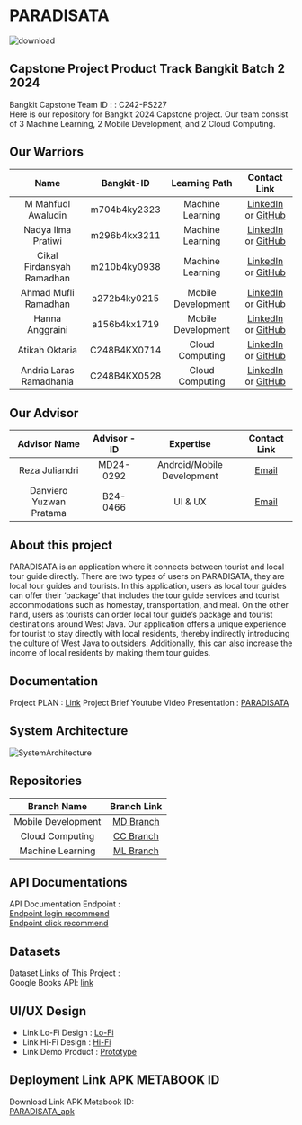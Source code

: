 # PARADISATA
![download]()
## Capstone Project Product Track Bangkit Batch 2 2024

Bangkit Capstone Team ID : : C242-PS227	<br>
Here is our repository for Bangkit 2024 Capstone project. Our team consist of 3 Machine Learning, 2 Mobile Development, and 2 Cloud Computing.

## Our Warriors

|              Name              | Bangkit-ID |   Learning Path    |                                                       Contact Link                                                       |
| :----------------------------: | :--------: | :----------------: | :----------------------------------------------------------------------------------------------------------------------: |
| M Mahfudl Awaludin | m704b4ky2323 |  Machine Learning  |            [LinkedIn](https://www.linkedin.com/in/mahfudlawaludin26) or [GitHub](https://github.com/M-Mahfudl-Awaludin)             |
| Nadya Ilma Pratiwi | m296b4kx3211 |  Machine Learning  |                [LinkedIn](https://www.linkedin.com/in/nadyailmaa/) or [GitHub](https://github.com/naddyaaa)                |
| Cikal Firdansyah Ramadhan | m210b4ky0938 |  Machine Learning  |                [LinkedIn](https://www.linkedin.com/in/cikalfirdansyah/) or [GitHub](https://github.com/cikalfirdansyah)                |
| Ahmad Mufli Ramadhan | a272b4ky0215 | Mobile Development |              [LinkedIn](https://www.linkedin.com/in/ahmad-mufli-ramadhan-7a9767282/) or [GitHub](http://github.com/acoramadan)               |
| Hanna Anggraini | a156b4kx1719 | Mobile Development |    [LinkedIn](http://www.linkedin.com/in/hanna-anggraini-2706b723b) or [GitHub](https://github.com/HannaAnggraini06/)     |
| Atikah Oktaria | C248B4KX0714 |  Cloud Computing   | [LinkedIn](https://www.linkedin.com/in/atikahoktaria) or [GitHub](https://github.com/AtikahOktaria) |
| Andria Laras Ramadhania | C248B4KX0528 |  Cloud Computing   |        [LinkedIn](https://www.linkedin.com/in/andria-laras-ramadhania) or [GitHub](https://github.com/AndriaLarasRamadhania)        |

## Our Advisor 
|              Advisor Name              | Advisor -ID |   Expertise    |                                                       Contact Link                                                       |
| :----------------------------: | :--------: | :----------------: | :----------------------------------------------------------------------------------------------------------------------: |
| Reza Juliandri | MD24-0292 |  Android/Mobile Development  |            [Email](reza@bangkit.academy)             |
| Danviero Yuzwan Pratama | B24-0466 |  UI & UX  |                [Email](danviero.pratama@gojek.com)              |

## About this project
PARADISATA is an application where it connects between tourist and local tour guide directly. There are two types of users on PARADISATA, they are local tour guides and tourists. In this application, users as local tour guides can offer their ‘package’ that includes the tour guide services and tourist accommodations such as homestay, transportation, and meal. On the other hand, users as tourists can order local tour guide’s package and tourist destinations around West Java. Our application offers a unique experience for tourist to stay directly with local residents, thereby indirectly introducing the culture of West Java to outsiders. Additionally, this can also increase the income of local residents by making them tour guides.

    

## Documentation
Project PLAN : [Link](https://docs.google.com/document/d/1q2nANjmLzhoAzdBLmhAOVAJ4lEluzO-7y3deEiD3Mps/edit?usp=sharing)
Project Brief
Youtube Video Presentation : [PARADISATA]()

## System Architecture

![SystemArchitecture]()

## Repositories

|    Branch Name     |                                      Branch Link                                         |
| :----------------: | :--------------------------------------------------------------------------------------: |
| Mobile Development | [MD Branch](https://github.com/acoramadan/Paradisata/tree/MD) |
|  Cloud Computing   | [CC Branch](https://github.com/acoramadan/Paradisata/tree/CC)      |
|  Machine Learning  | [ML Branch](https://github.com/acoramadan/Paradisata/tree/ML)       |

## API Documentations

API Documentation Endpoint : <br>
[Endpoint login recommend]()<br>
[Endpoint click recommend]()

## Datasets

Dataset Links of This Project :<br>
Google Books API: [link]()


## UI/UX Design

- Link Lo-Fi Design : [Lo-Fi]()
- Link Hi-Fi Design : [Hi-Fi]()
- Link Demo Product : [Prototype]()

## Deployment Link APK METABOOK ID

Download Link APK Metabook ID:<br>[PARADISATA_apk]()
